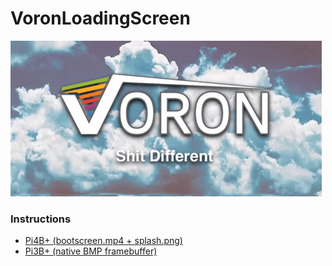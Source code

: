 # VoronLoadingScreen
![bootscreen](bootscreen.gif)

### Instructions

* [Pi4B+ (bootscreen.mp4 + splash.png)](https://florianmuller.com/polish-your-raspberry-pi-clean-boot-splash-screen-video-noconsole-zram)
* [Pi3B+ (native BMP framebuffer)](https://yingtongli.me/blog/2016/12/21/splash.html)
